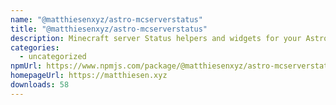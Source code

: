 ```yaml
---
name: "@matthiesenxyz/astro-mcserverstatus"
title: "@matthiesenxyz/astro-mcserverstatus"
description: Minecraft server Status helpers and widgets for your Astro site
categories:
  - uncategorized
npmUrl: https://www.npmjs.com/package/@matthiesenxyz/astro-mcserverstatus
homepageUrl: https://matthiesen.xyz
downloads: 58
---
```

